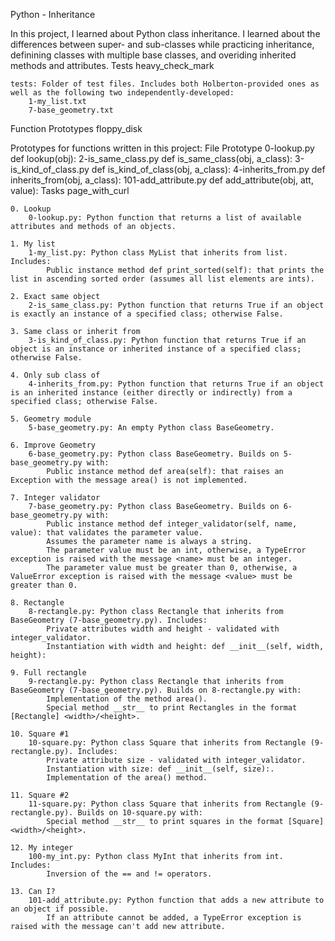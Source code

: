 Python - Inheritance

In this project, I learned about Python class inheritance. I learned about the differences between super- and sub-classes while practicing inheritance, definining classes with multiple base classes, and overiding inherited methods and attributes.
Tests heavy_check_mark

    tests: Folder of test files. Includes both Holberton-provided ones as well as the following two independently-developed:
        1-my_list.txt
        7-base_geometry.txt

Function Prototypes floppy_disk

Prototypes for functions written in this project:
File 	Prototype
0-lookup.py 	def lookup(obj):
2-is_same_class.py 	def is_same_class(obj, a_class):
3-is_kind_of_class.py 	def is_kind_of_class(obj, a_class):
4-inherits_from.py 	def inherits_from(obj, a_class):
101-add_attribute.py 	def add_attribute(obj, att, value):
Tasks page_with_curl

    0. Lookup
        0-lookup.py: Python function that returns a list of available attributes and methods of an objects.

    1. My list
        1-my_list.py: Python class MyList that inherits from list. Includes:
            Public instance method def print_sorted(self): that prints the list in ascending sorted order (assumes all list elements are ints).

    2. Exact same object
        2-is_same_class.py: Python function that returns True if an object is exactly an instance of a specified class; otherwise False.

    3. Same class or inherit from
        3-is_kind_of_class.py: Python function that returns True if an object is an instance or inherited instance of a specified class; otherwise False.

    4. Only sub class of
        4-inherits_from.py: Python function that returns True if an object is an inherited instance (either directly or indirectly) from a specified class; otherwise False.

    5. Geometry module
        5-base_geometry.py: An empty Python class BaseGeometry.

    6. Improve Geometry
        6-base_geometry.py: Python class BaseGeometry. Builds on 5-base_geometry.py with:
            Public instance method def area(self): that raises an Exception with the message area() is not implemented.

    7. Integer validator
        7-base_geometry.py: Python class BaseGeometry. Builds on 6-base_geometry.py with:
            Public instance method def integer_validator(self, name, value): that validates the parameter value.
            Assumes the parameter name is always a string.
            The parameter value must be an int, otherwise, a TypeError exception is raised with the message <name> must be an integer.
            The parameter value must be greater than 0, otherwise, a ValueError exception is raised with the message <value> must be greater than 0.

    8. Rectangle
        8-rectangle.py: Python class Rectangle that inherits from BaseGeometry (7-base_geometry.py). Includes:
            Private attributes width and height - validated with integer_validator.
            Instantiation with width and height: def __init__(self, width, height):

    9. Full rectangle
        9-rectangle.py: Python class Rectangle that inherits from BaseGeometry (7-base_geometry.py). Builds on 8-rectangle.py with:
            Implementation of the method area().
            Special method __str__ to print Rectangles in the format [Rectangle] <width>/<height>.

    10. Square #1
        10-square.py: Python class Square that inherits from Rectangle (9-rectangle.py). Includes:
            Private attribute size - validated with integer_validator.
            Instantiation with size: def __init__(self, size):.
            Implementation of the area() method.

    11. Square #2
        11-square.py: Python class Square that inherits from Rectangle (9-rectangle.py). Builds on 10-square.py with:
            Special method __str__ to print squares in the format [Square] <width>/<height>.

    12. My integer
        100-my_int.py: Python class MyInt that inherits from int. Includes:
            Inversion of the == and != operators.

    13. Can I?
        101-add_attribute.py: Python function that adds a new attribute to an object if possible.
            If an attribute cannot be added, a TypeError exception is raised with the message can't add new attribute.

